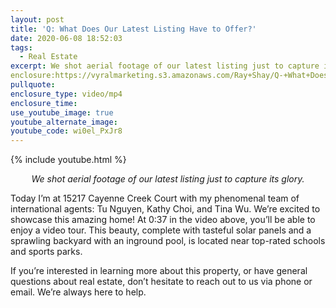 ```yaml
---
layout: post
title: 'Q: What Does Our Latest Listing Have to Offer?'
date: 2020-06-08 18:52:03
tags:
  - Real Estate
excerpt: We shot aerial footage of our latest listing just to capture its glory.
enclosure:https://vyralmarketing.s3.amazonaws.com/Ray+Shay/Q-+What+Does+Our+Latest+Listing+Have+to+Offer_.mp4
pullquote:
enclosure_type: video/mp4
enclosure_time:
use_youtube_image: true
youtube_alternate_image:
youtube_code: wi0el_PxJr8
---
```


{% include youtube.html %}

<p style="text-align: center;"><em>We shot aerial footage of our latest listing just to capture its glory.</em></p>

Today I’m at 15217 Cayenne Creek Court with my phenomenal team of international agents: Tu Nguyen, Kathy Choi, and Tina Wu. We’re excited to showcase this amazing home\! At 0:37 in the video above, you’ll be able to enjoy a video tour. This beauty, complete with tasteful solar panels and a sprawling backyard with an inground pool, is located near top-rated schools and sports parks.&nbsp;

If you’re interested in learning more about this property, or have general questions about real estate, don’t hesitate to reach out to us via phone or email. We’re always here to help.&nbsp;